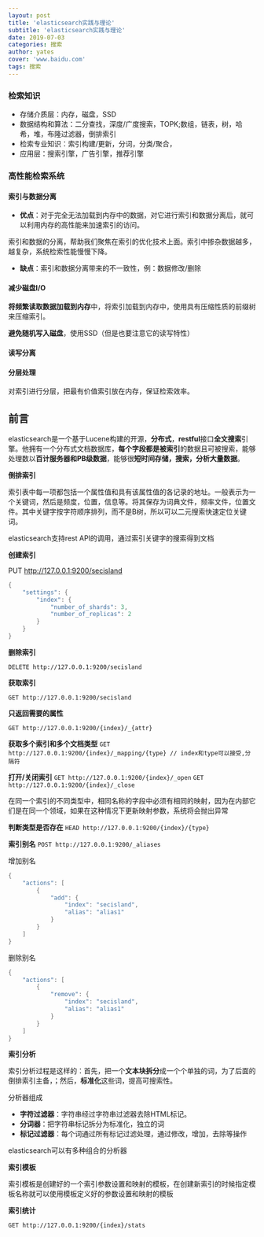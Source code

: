 ```yaml
---
layout: post
title: 'elasticsearch实践与理论'
subtitle: 'elasticsearch实践与理论'
date: 2019-07-03 
categories: 搜索
author: yates
cover: 'www.baidu.com'
tags: 搜索
---
```


### 检索知识

- 存储介质层：内存，磁盘，SSD
- 数据结构和算法：二分查找，深度/广度搜索，TOPK;数组，链表，树，哈希，堆，布隆过滤器，倒排索引
- 检索专业知识：索引构建/更新，分词，分类/聚合，
- 应用层：搜索引擎，广告引擎，推荐引擎

### 高性能检索系统


#### 索引与数据分离

- **优点**：对于完全无法加载到内存中的数据，对它进行索引和数据分离后，就可以利用内存的高性能来加速索引的访问。

索引和数据的分离，帮助我们聚焦在索引的优化技术上面。索引中掺杂数据越多，越复杂，系统检索性能慢慢下降。

- **缺点**：索引和数据分离带来的不一致性，例：数据修改/删除


#### 减少磁盘I/O

**将频繁读取数据加载到内存**中，将索引加载到内存中，使用具有压缩性质的前缀树来压缩索引。

**避免随机写入磁盘**，使用SSD（但是也要注意它的读写特性）

#### 读写分离

#### 分层处理

对索引进行分层，把最有价值索引放在内存，保证检索效率。



## 前言 
elasticsearch是一个基于Lucene构建的开源，**分布式**，**restful**接口**全文搜索**引擎。他拥有一个分布式文档数据库，**每个字段都是被索引**的数据且可被搜索，能够处理数以**百计服务器和PB级数据**，能够很**短时间存储，搜索，分析大量数据**。

**倒排索引**

索引表中每一项都包括一个属性值和具有该属性值的各记录的地址。一般表示为一个关键词，然后是频度，位置，信息等。将其保存为词典文件，频率文件，位置文件。其中关键字按字符顺序排列，而不是B树，所以可以二元搜索快速定位关键词。

elasticsearch支持rest API的调用，通过索引关键字的搜索得到文档

**创建索引**

PUT http://127.0.0.1:9200/secisland
```java
{
    "settings": {
        "index": {
            "number_of_shards": 3,
            "number_of_replicas": 2
        }
    }
}
```

**删除索引**

`DELETE http://127.0.0.1:9200/secisland`

**获取索引**

`GET http://127.0.0.1:9200/secisland`

**只返回需要的属性**

`GET http://127.0.0.1:9200/{index}/_{attr}`

**获取多个索引和多个文档类型**
`GET http://127.0.0.1:9200/{index}/_mapping/{type} // index和type可以接受,分隔符`

**打开/关闭索引**
`GET http://127.0.0.1:9200/{index}/_open`
`GET http://127.0.0.1:9200/{index}/_close`

在同一个索引的不同类型中，相同名称的字段中必须有相同的映射，因为在内部它们是在同一个领域，如果在这种情况下更新映射参数，系统将会抛出异常

**判断类型是否存在**
`HEAD http://127.0.0.1:9200/{index}/{type}`

**索引别名**
`POST http://127.0.0.1:9200/_aliases`

增加别名
```java
{
    "actions": [
        {
            "add": {
                "index": "secisland",
                "alias": "alias1"
            }
        }
    ]
}
```

删除别名
```java
{
    "actions": [
        {
            "remove": {
                "index": "secisland",
                "alias": "alias1"
            }
        }
    ]
}
```

**索引分析**

索引分析过程是这样的：首先，把一个**文本块拆分**成一个个单独的词，为了后面的倒排索引主备，；然后，**标准化**这些词，提高可搜索性。

分析器组成

- **字符过滤器**：字符串经过字符串过滤器去除HTML标记。
- **分词器**：把字符串标记拆分为标准化，独立的词
- **标记过滤器**：每个词通过所有标记过滤处理，通过修改，增加，去除等操作

elasticsearch可以有多种组合的分析器

**索引模板**

索引模板是创建好的一个索引参数设置和映射的模板，在创建新索引的时候指定模板名称就可以使用模板定义好的参数设置和映射的模板

**索引统计**

`GET http://127.0.0.1:9200/{index}/stats`